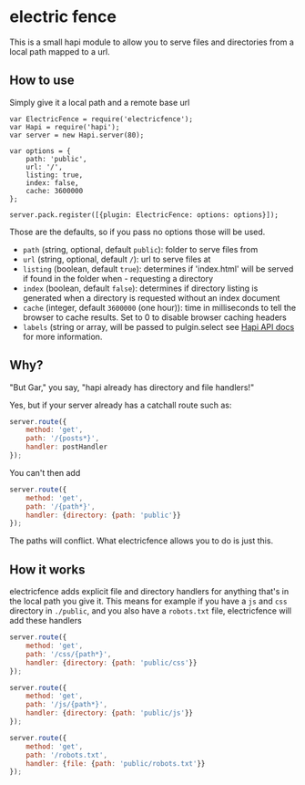 # electric fence

This is a small hapi module to allow you to serve files and directories
from a local path mapped to a url.

## How to use

Simply give it a local path and a remote base url

```
var ElectricFence = require('electricfence');
var Hapi = require('hapi');
var server = new Hapi.server(80);

var options = {
    path: 'public',
    url: '/',
    listing: true,
    index: false,
    cache: 3600000
};

server.pack.register([{plugin: ElectricFence: options: options}]);
```

Those are the defaults, so if you pass no options those will be used.

- ``path`` (string, optional, default ``public``): folder to serve files from
- ``url`` (string, optional, default ``/``): url to serve files at
- ``listing`` (boolean, default ``true``): determines if 'index.html' will be served if found in the folder when - requesting a directory
- ``index`` (boolean, default ``false``): determines if directory listing is generated when a directory is requested without an index document
- ``cache`` (integer, default ``3600000`` (one hour)): time in milliseconds to tell the browser to cache results. Set to 0 to disable browser caching headers
- ``labels``  (string or array, will be passed to pulgin.select see <a href='http://hapijs.com/api#pluginselectlabels'>Hapi API docs</a> for more information.

## Why?

"But Gar," you say, "hapi already has directory and file handlers!"

Yes, but if your server already has a catchall route such as:

```javascript
server.route({
    method: 'get',
    path: '/{posts*}',
    handler: postHandler
});
```

You can't then add

```javascript
server.route({
    method: 'get',
    path: '/{path*}',
    handler: {directory: {path: 'public'}}
});
```

The paths will conflict.  What electricfence allows you to do is just this.

## How it works

electricfence adds explicit file and directory handlers for anything that's in the local path you give it.  This means for example if you have a ``js`` and ``css`` directory in ``./public``, and you also have a ``robots.txt`` file, electricfence will add these handlers


```javascript
server.route({
    method: 'get',
    path: '/css/{path*}',
    handler: {directory: {path: 'public/css'}}
});

server.route({
    method: 'get',
    path: '/js/{path*}',
    handler: {directory: {path: 'public/js'}}
});

server.route({
    method: 'get',
    path: '/robots.txt',
    handler: {file: {path: 'public/robots.txt'}}
});
```
